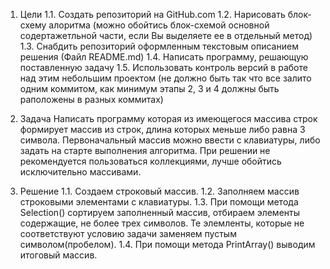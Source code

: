 1. Цели
   1.1. Создать репозиторий на GitHub.com
   1.2. Нарисовать блок-схему алоритма (можно обойтись блок-схемой основной содертажетльной части, если Вы выделяете ее в отдельный метод)
   1.3. Снабдить репозиторий оформленным текстовым описанием решения (Файл README.md)
   1.4. Написать программу, решающую поставленную задачу
   1.5. Использовать контроль версий в работе над этим небольшим проектом (не должно быть так что все залито одним коммитом, как минимум этапы 2, 3 и 4 должны быть раположены в разных коммитах)

2. Задача
   Написать программу которая из имеющегося массива строк формирует массив из строк, длина которых меньше либо равна 3 символа. Первоначальный массив можно ввести с клавиатуры, либо задать на старте выполнения алгоритма. При решении не рекомендуется пользоваться коллекциями, лучше обойтись исключительно массивами.
3. Решение
   1.1. Создаем строковый массив.
   1.2. Заполняем массив строковыми элементами с клавиатуры.
   1.3. При помощи метода Selection() сортируем заполненный массив, отбираем элементы содержащие, не более трех символов. Те элемленты, которые не соответствуют условию задачи заменяем пустым символом(пробелом).
   1.4. При помощи метода PrintArray() выводим итоговый массив.
